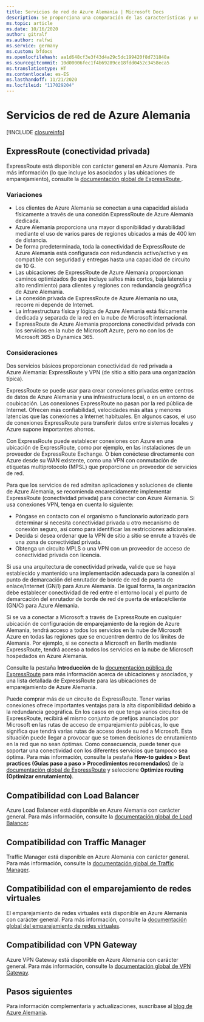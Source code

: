 ```yaml
---
title: Servicios de red de Azure Alemania | Microsoft Docs
description: Se proporciona una comparación de las características y una guía para la conectividad privada con Azure Alemania
ms.topic: article
ms.date: 10/16/2020
author: gitralf
ms.author: ralfwi
ms.service: germany
ms.custom: bfdocs
ms.openlocfilehash: aa1d648cf3e3f43d4a29c5dc199420f8d731848a
ms.sourcegitcommit: 10d00006fec1f4b69289ce18fdd0452c3458eca5
ms.translationtype: HT
ms.contentlocale: es-ES
ms.lasthandoff: 11/21/2020
ms.locfileid: "117029204"
---
```

# <a name="azure-germany-networking-services"></a>Servicios de red de Azure Alemania

[!INCLUDE [closureinfo](../../includes/germany-closure-info.md)]

## <a name="expressroute-private-connectivity"></a>ExpressRoute (conectividad privada)
ExpressRoute está disponible con carácter general en Azure Alemania. Para más información (lo que incluye los asociados y las ubicaciones de emparejamiento), consulte la [ documentación global de ExpressRoute ](../expressroute/index.yml).

### <a name="variations"></a>Variaciones

* Los clientes de Azure Alemania se conectan a una capacidad aislada físicamente a través de una conexión ExpressRoute de Azure Alemania dedicada.
* Azure Alemania proporciona una mayor disponibilidad y durabilidad mediante el uso de varios pares de regiones ubicados a más de 400 km de distancia. 
* De forma predeterminada, toda la conectividad de ExpressRoute de Azure Alemania está configurada con redundancia activo/activo y es compatible con seguridad y entregas hasta una capacidad de circuito de 10 G.
* Las ubicaciones de ExpressRoute de Azure Alemania proporcionan caminos optimizados (lo que incluye saltos más cortos, baja latencia y alto rendimiento) para clientes y regiones con redundancia geográfica de Azure Alemania.
* La conexión privada de ExpressRoute de Azure Alemania no usa, recorre ni depende de Internet.
* La infraestructura física y lógica de Azure Alemania está físicamente dedicada y separada de la red en la nube de Microsoft internacional.
* ExpressRoute de Azure Alemania proporciona conectividad privada con los servicios en la nube de Microsoft Azure, pero no con los de Microsoft 365 o Dynamics 365.

### <a name="considerations"></a>Consideraciones
Dos servicios básicos proporcionan conectividad de red privada a Azure Alemania: ExpressRoute y VPN (de sitio a sitio para una organización típica).

ExpressRoute se puede usar para crear conexiones privadas entre centros de datos de Azure Alemania y una infraestructura local, o en un entorno de coubicación. Las conexiones ExpressRoute no pasan por la red pública de Internet. Ofrecen más confiabilidad, velocidades más altas y menores latencias que las conexiones a Internet habituales. En algunos casos, el uso de conexiones ExpressRoute para transferir datos entre sistemas locales y Azure supone importantes ahorros.   

Con ExpressRoute puede establecer conexiones con Azure en una ubicación de ExpressRoute, como por ejemplo, en las instalaciones de un proveedor de ExpressRoute Exchange. O bien conéctese directamente con Azure desde su WAN existente, como una VPN con conmutación de etiquetas multiprotocolo​ (MPSL) que proporcione un proveedor de servicios de red.

Para que los servicios de red admitan aplicaciones y soluciones de cliente de Azure Alemania, se recomienda encarecidamente implementar ExpressRoute (conectividad privada) para conectar con Azure Alemania. Si usa conexiones VPN, tenga en cuenta lo siguiente:

* Póngase en contacto con el organismo o funcionario autorizado para determinar si necesita conectividad privada u otro mecanismo de conexión seguro, así como para identificar las restricciones adicionales.
* Decida si desea ordenar que la VPN de sitio a sitio se enrute a través de una zona de conectividad privada.
* Obtenga un circuito MPLS o una VPN con un proveedor de acceso de conectividad privada con licencia.

Si usa una arquitectura de conectividad privada, valide que se haya establecido y mantenido una implementación adecuada para la conexión al punto de demarcación del enrutador de borde de red de puerta de enlace/Internet (GN/I) para Azure Alemania. De igual forma, la organización debe establecer conectividad de red entre el entorno local y el punto de demarcación del enrutador de borde de red de puerta de enlace/cliente (GN/C) para Azure Alemania.

Si se va a conectar a Microsoft a través de ExpressRoute en cualquier ubicación de configuración de emparejamiento de la región de Azure Alemania, tendrá acceso a todos los servicios en la nube de Microsoft Azure en todas las regiones que se encuentren dentro de los límites de Alemania. Por ejemplo, si se conecta a Microsoft en Berlín mediante ExpressRoute, tendrá acceso a todos los servicios en la nube de Microsoft hospedados en Azure Alemania.

Consulte la pestaña **Introducción** de la [documentación pública de ExpressRoute](../expressroute/index.yml) para más información acerca de ubicaciones y asociados, y una lista detallada de ExpressRoute para las ubicaciones de emparejamiento de Azure Alemania.

Puede comprar más de un circuito de ExpressRoute. Tener varias conexiones ofrece importantes ventajas para la alta disponibilidad debido a la redundancia geográfica. En los casos en que tenga varios circuitos de ExpressRoute, recibirá el mismo conjunto de prefijos anunciados por Microsoft en las rutas de acceso de emparejamiento públicas, lo que significa que tendrá varias rutas de acceso desde su red a Microsoft. Esta situación puede llegar a provocar que se tomen decisiones de enrutamiento en la red que no sean óptimas. Como consecuencia, puede tener que soportar una conectividad con los diferentes servicios que tampoco sea óptima. Para más información, consulte la pestaña **How-to guides > Best practices (Guías paso a paso > Procedimientos recomendados)** de la [documentación global de ExpressRoute](../expressroute/index.yml) y seleccione **Optimize routing (Optimizar enrutamiento)**.

## <a name="support-for-load-balancer"></a>Compatibilidad con Load Balancer
Azure Load Balancer está disponible en Azure Alemania con carácter general. Para más información, consulte la [documentación global de Load Balancer](../load-balancer/load-balancer-overview.md). 

## <a name="support-for-traffic-manager"></a>Compatibilidad con Traffic Manager
Traffic Manager está disponible en Azure Alemania con carácter general. Para más información, consulte la [documentación global de Traffic Manager](../traffic-manager/traffic-manager-overview.md). 

## <a name="support-for-virtual-network-peering"></a>Compatibilidad con el emparejamiento de redes virtuales 
El emparejamiento de redes virtuales está disponible en Azure Alemania con carácter general. Para más información, consulte la [documentación global del emparejamiento de redes virtuales](../virtual-network/virtual-network-peering-overview.md). 

## <a name="support-for-vpn-gateway"></a>Compatibilidad con VPN Gateway 
Azure VPN Gateway está disponible en Azure Alemania con carácter general. Para más información, consulte la [documentación global de VPN Gateway](../vpn-gateway/vpn-gateway-about-vpngateways.md). 

## <a name="next-steps"></a>Pasos siguientes
Para información complementaria y actualizaciones, suscríbase al [blog de Azure Alemania](/archive/blogs/azuregermany/).